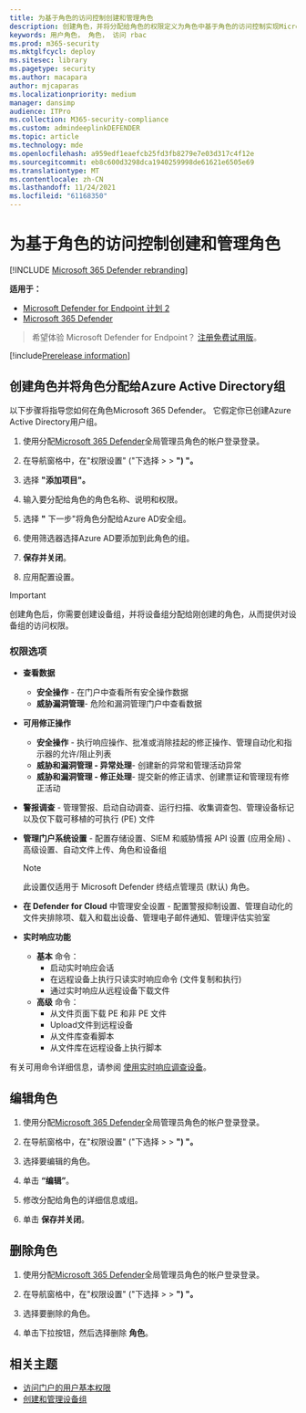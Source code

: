```yaml
---
title: 为基于角色的访问控制创建和管理角色
description: 创建角色，并将分配给角色的权限定义为角色中基于角色的访问控制实现Microsoft 365 Defender
keywords: 用户角色， 角色， 访问 rbac
ms.prod: m365-security
ms.mktglfcycl: deploy
ms.sitesec: library
ms.pagetype: security
ms.author: macapara
author: mjcaparas
ms.localizationpriority: medium
manager: dansimp
audience: ITPro
ms.collection: M365-security-compliance
ms.custom: admindeeplinkDEFENDER
ms.topic: article
ms.technology: mde
ms.openlocfilehash: a959edf1eaefcb25fd3fb8279e7e03d317c4f12e
ms.sourcegitcommit: eb8c600d3298dca1940259998de61621e6505e69
ms.translationtype: MT
ms.contentlocale: zh-CN
ms.lasthandoff: 11/24/2021
ms.locfileid: "61168350"
---
```

# <a name="create-and-manage-roles-for-role-based-access-control"></a>为基于角色的访问控制创建和管理角色

[!INCLUDE [Microsoft 365 Defender rebranding](../../includes/microsoft-defender.md)]

**适用于：**

- [Microsoft Defender for Endpoint 计划 2](https://go.microsoft.com/fwlink/?linkid=2154037)
- [Microsoft 365 Defender](https://go.microsoft.com/fwlink/?linkid=2118804)

> 希望体验 Microsoft Defender for Endpoint？ [注册免费试用版](https://signup.microsoft.com/create-account/signup?products=7f379fee-c4f9-4278-b0a1-e4c8c2fcdf7e&ru=https://aka.ms/MDEp2OpenTrial?ocid=docs-wdatp-roles-abovefoldlink)。

[!include[Prerelease information](../../includes/prerelease.md)]

## <a name="create-roles-and-assign-the-role-to-an-azure-active-directory-group"></a>创建角色并将角色分配给Azure Active Directory组

以下步骤将指导您如何在角色Microsoft 365 Defender。 它假定你已创建Azure Active Directory用户组。

1. 使用分配<a href="https://go.microsoft.com/fwlink/p/?linkid=2077139" target="_blank">Microsoft 365 Defender</a>全局管理员角色的帐户登录登录。

2. 在导航窗格中，在"权限设置" ("下选择 \>  \> **") "。**

3. 选择 **"添加项目"。**

4. 输入要分配给角色的角色名称、说明和权限。

5. 选择 **"** 下一步"将角色分配给Azure AD安全组。

6. 使用筛选器选择Azure AD要添加到此角色的组。

7. **保存并关闭**。

8. 应用配置设置。

> [!IMPORTANT]
> 创建角色后，你需要创建设备组，并将设备组分配给刚创建的角色，从而提供对设备组的访问权限。

### <a name="permission-options"></a>权限选项

- **查看数据**
  - **安全操作** - 在门户中查看所有安全操作数据
  - **威胁漏洞管理**- 危险和漏洞管理门户中查看数据

- **可用修正操作**
  - **安全操作** - 执行响应操作、批准或消除挂起的修正操作、管理自动化和指示器的允许/阻止列表
  - **威胁和漏洞管理 - 异常处理**- 创建新的异常和管理活动异常
  - **威胁和漏洞管理 - 修正处理**- 提交新的修正请求、创建票证和管理现有修正活动

- **警报调查** - 管理警报、启动自动调查、运行扫描、收集调查包、管理设备标记以及仅下载可移植的可执行 (PE) 文件

- **管理门户系统设置** - 配置存储设置、SIEM 和威胁情报 API 设置 (应用全局) 、高级设置、自动文件上传、角色和设备组

    > [!NOTE]
    > 此设置仅适用于 Microsoft Defender 终结点管理员 (默认) 角色。

- **在 Defender for Cloud** 中管理安全设置 - 配置警报抑制设置、管理自动化的文件夹排除项、载入和载出设备、管理电子邮件通知、管理评估实验室

- **实时响应功能**
  - **基本** 命令：
    - 启动实时响应会话
    - 在远程设备上执行只读实时响应命令 (文件复制和执行) 
    - 通过实时响应从远程设备下载文件
  - **高级** 命令：
    - 从文件页面下载 PE 和非 PE 文件
    - Upload文件到远程设备
    - 从文件库查看脚本
    - 从文件库在远程设备上执行脚本

有关可用命令详细信息，请参阅 [使用实时响应调查设备](live-response.md)。

## <a name="edit-roles"></a>编辑角色

1. 使用分配<a href="https://go.microsoft.com/fwlink/p/?linkid=2077139" target="_blank">Microsoft 365 Defender</a>全局管理员角色的帐户登录登录。

2. 在导航窗格中，在"权限设置" ("下选择 \>  \> **") "。**

3. 选择要编辑的角色。

4. 单击 **“编辑”**。

5. 修改分配给角色的详细信息或组。

6. 单击 **保存并关闭**。

## <a name="delete-roles"></a>删除角色

1. 使用分配<a href="https://go.microsoft.com/fwlink/p/?linkid=2077139" target="_blank">Microsoft 365 Defender</a>全局管理员角色的帐户登录登录。

2. 在导航窗格中，在"权限设置" ("下选择 \>  \> **") "。**

3. 选择要删除的角色。

4. 单击下拉按钮，然后选择删除 **角色**。

## <a name="related-topic"></a>相关主题

- [访问门户的用户基本权限](basic-permissions.md)
- [创建和管理设备组](machine-groups.md)
